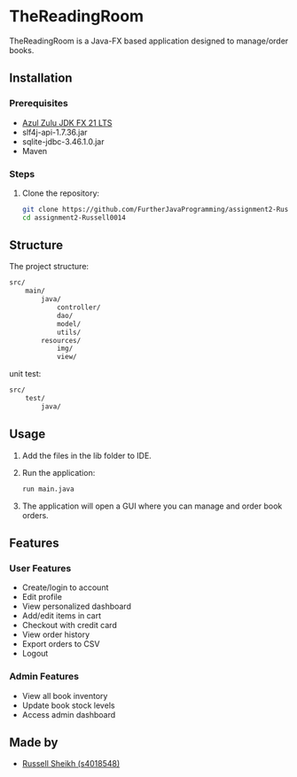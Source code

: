 # TheReadingRoom

TheReadingRoom is a Java-FX based application designed to manage/order books.

## Installation

### Prerequisites

- [Azul Zulu JDK FX 21 LTS](https://www.azul.com/downloads/?version=java-21-lts&package=jdk-fx#zulu)
- slf4j-api-1.7.36.jar
- sqlite-jdbc-3.46.1.0.jar
- Maven

### Steps

1. Clone the repository:

   ```sh
   git clone https://github.com/FurtherJavaProgramming/assignment2-Russell0014
   cd assignment2-Russell0014
   ```

## Structure

The project structure:

```sh
src/
    main/
        java/
            controller/
            dao/
            model/
            utils/
        resources/
            img/
            view/
```

unit test:

```sh
src/
    test/
        java/
```

## Usage

1. Add the files in the lib folder to IDE.

2. Run the application:

   ```sh
   run main.java
   ```

3. The application will open a GUI where you can manage and order book orders.

## Features

### User Features

- Create/login to account
- Edit profile
- View personalized dashboard
- Add/edit items in cart
- Checkout with credit card
- View order history
- Export orders to CSV
- Logout

### Admin Features

- View all book inventory
- Update book stock levels
- Access admin dashboard

## Made by

- [Russell Sheikh (s4018548)](https://github.com/Russell0014)
